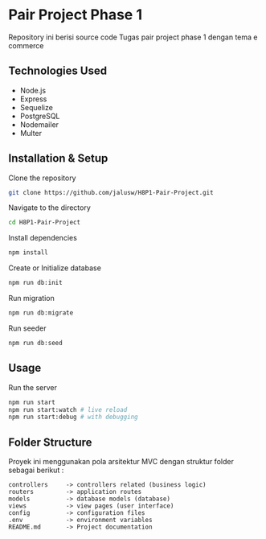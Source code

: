 # Pair Project Phase 1

Repository ini berisi source code Tugas pair project phase 1 dengan tema e commerce

## Technologies Used

- Node.js
- Express
- Sequelize
- PostgreSQL 
- Nodemailer
- Multer

## Installation & Setup

 Clone the repository
 ```bash
git clone https://github.com/jalusw/H8P1-Pair-Project.git
```

Navigate to the directory
```bash
cd H8P1-Pair-Project
```

Install dependencies
```bash
npm install
```

Create or Initialize database
```bash
npm run db:init 
```

Run migration
```bash
npm run db:migrate
```

Run seeder
```bash
npm run db:seed
```

## Usage

Run the server
```bash
npm run start
npm run start:watch # live reload
npm run start:debug # with debugging
```


## Folder Structure
Proyek ini menggunakan pola arsitektur MVC dengan struktur folder sebagai
berikut :
```
controllers     -> controllers related (business logic)
routers         -> application routes 
models          -> database models (database)
views           -> view pages (user interface)
config          -> configuration files
.env            -> environment variables
README.md       -> Project documentation
```
